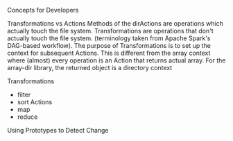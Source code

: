 Concepts for Developers

Transformations vs Actions
Methods of the dirActions are operations which actually touch the file system. Transformations are operations that don't actually touch the file system. (terminology taken from Apache Spark's DAG-based workflow). The purpose of Transformations is to set up the context for subsequent Actions. This is different from the array context where (almost) every operation is an Action that returns actual array. For the array-dir library, the returned object is a directory context 

Transformations
* filter
* sort
Actions
* map
* reduce

Using Prototypes to Detect Change


